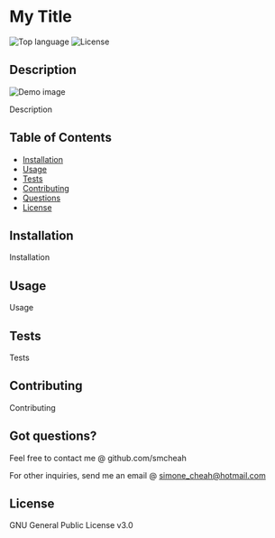
# My Title 
![Top language](https://img.shields.io/github/languages/top/smcheah/project0)
![License](https://img.shields.io/github/license/smcheah/project0)

## Description 
![Demo image](hello)

Description

## Table of Contents
* [Installation](#installation)
* [Usage](#usage)
* [Tests](#tests)
* [Contributing](#contributing)
* [Questions](#questions)
* [License](#license)

## Installation
Installation

## Usage 
Usage

## Tests
Tests

## Contributing
Contributing

## Got questions?
Feel free to contact me @ github.com/smcheah

For other inquiries, send me an email @ simone_cheah@hotmail.com

## License 
GNU General Public License v3.0
